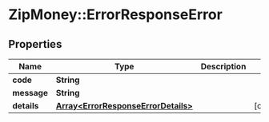 # ZipMoney::ErrorResponseError

## Properties
Name | Type | Description | Notes
------------ | ------------- | ------------- | -------------
**code** | **String** |  | 
**message** | **String** |  | 
**details** | [**Array&lt;ErrorResponseErrorDetails&gt;**](ErrorResponseErrorDetails.md) |  | [optional] 


